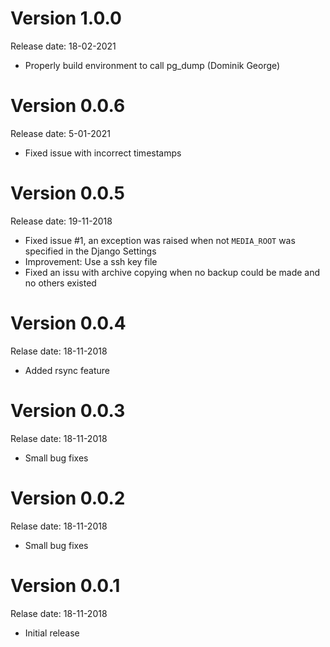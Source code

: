 # Version 1.0.0
Release date: 18-02-2021

* Properly build environment to call pg_dump (Dominik George)

# Version 0.0.6
Release date: 5-01-2021

* Fixed issue with incorrect timestamps

# Version 0.0.5
Release date: 19-11-2018

* Fixed issue #1, an exception was raised when not `MEDIA_ROOT` was specified in the Django Settings
* Improvement: Use a ssh key file
* Fixed an issu with archive copying when no backup could be made and no others existed

# Version 0.0.4
Relase date: 18-11-2018

* Added rsync feature

# Version 0.0.3
Relase date: 18-11-2018

* Small bug fixes

# Version 0.0.2
Relase date: 18-11-2018

* Small bug fixes

# Version 0.0.1 
Relase date: 18-11-2018

* Initial release
